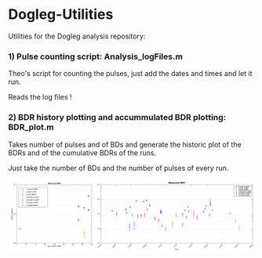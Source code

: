# Dogleg-Utilities

Utilities for the Dogleg analysis repository:

### 1) Pulse counting script: **Analysis_logFiles.m**

Theo's script for counting the pulses, just add the dates and times and let it run.

Reads the log files !

### 2) BDR history plotting and accummulated BDR plotting: **BDR_plot.m**

Takes number of pulses and of BDs and generate the historic plot of the BDRs and of the cumulative BDRs of the runs.

Just take the number of BDs and the number of pulses of every run.

![](https://github.com/esenes/Dogleg-Utilities/blob/master/for_reference/BDRplots.jpg)
